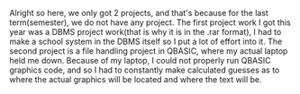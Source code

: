 Alright so here, we only got 2 projects, and that's because for the last term(semester), we do not have any project. The first project work
I got this year was a DBMS project work(that is why it is in the .rar format), I had to make a school system in the DBMS itself so I put a
lot of effort into it. The second project is a file handling project in QBASIC, where my actual laptop held me down. Because of my laptop, I
could not properly run QBASIC graphics code, and so I had to constantly make calculated guesses as to where the actual graphics will be
located and where the text will be.
